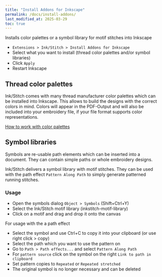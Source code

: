 ```yaml
---
title: "Install Addons for Inkscape"
permalink: /docs/install-addons/
last_modified_at: 2025-03-29
toc: true
---
```

Installs color palettes or a symbol library for motif stitches into Inkscape

* `Extensions > Ink/Stitch > Install Addons for Inkscape`
* Select what you want to install (thread color palettes and/or symbol libraries)
* Click `Apply`
* Restart Inkscape

## Thread color palettes

Ink/Stitch comes with many thread manufacturer color palettes which can be installed into Inkscape. This allows to build the designs with the correct colors in mind.
Colors will appear in the PDF-Output and will also be included into your embroidery file, if your file format supports color representations.

[How to work with color palettes](/docs/thread-color/#working-with-palettes)

## Symbol libraries

Symbols are re-usable path elements which can be inserted into a document. They can contain simple paths or whole embroidery designs.

Ink/Stitch delivers a symbol library with motif stitches. They can be used with the path effect `Pattern Along Path` to simply generate patterned running stitches.

### Usage

* Open the symbols dialog `Object > Symbols` (Shift+Ctrl+Y)
* Select the Ink/Stitch motif library (inkstitch-motif-library)
* Click on a motif and drag and drop it onto the canvas

For usage with the a path effect

* Select the symbol and use Ctrl+C to copy it into your clipboard (or use right click > copy)
* Select the path which you want to use the pattern on
* Go to `Path > Path effects...` and select `Pattern Along Path`
* For `pattern source` click on the symbol on the right `Link to path in clipboard`
* Set pattern copies to `Repeated` or `Repeated stretched`
* The original symbol is no longer necessary and can be deleted
